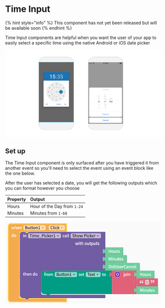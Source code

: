 # Time Input

{% hint style="info" %}
This component has not yet been released but will be available soon
{% endhint %}

Time Input components are helpful when you want the user of your app to easily select a specific time using the native Android or iOS date picker

![Native Android Time Picker on the left and iOS on the right](.gitbook/assets/thunkable-docs-exhibits-38%20%281%29.png)

## Set up 

The Time Input component is only surfaced after you have triggered it from another event so you'll need to select the event using an event block like the one below.

After the user has selected a date, you will get the following outputs which you can format however you choose

| Property | Output |
| :--- | :--- |
| Hours | Hour of the Day from `1-24` |
| Minutes | Minutes from `1-60` |

![](.gitbook/assets/screen-shot-2019-08-28-at-3.58.14-pm%20%281%29.png)

